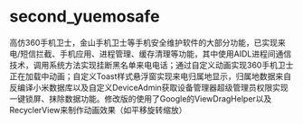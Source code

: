 # second_yuemosafe
高仿360手机卫士，金山手机卫士等手机安全维护软件的大部分功能，已实现来电/短信拦截、手机应用、进程管理、缓存清理等功能，其中使用AIDL进程间通信技术，调用系统方法实现挂断黑名单来电电话；通过自定义动画实现360手机卫士正在加载中动画；自定义Toast样式悬浮窗实现来电归属地显示，归属地数据来自反编译小米数据库以及自定义DeviceAdmin获取设备管理器超级管理员权限实现一键锁屏、抹除数据功能。修改版的使用了Google的ViewDragHelper以及RecyclerView来制作动画效果（如平移旋转缩放）
